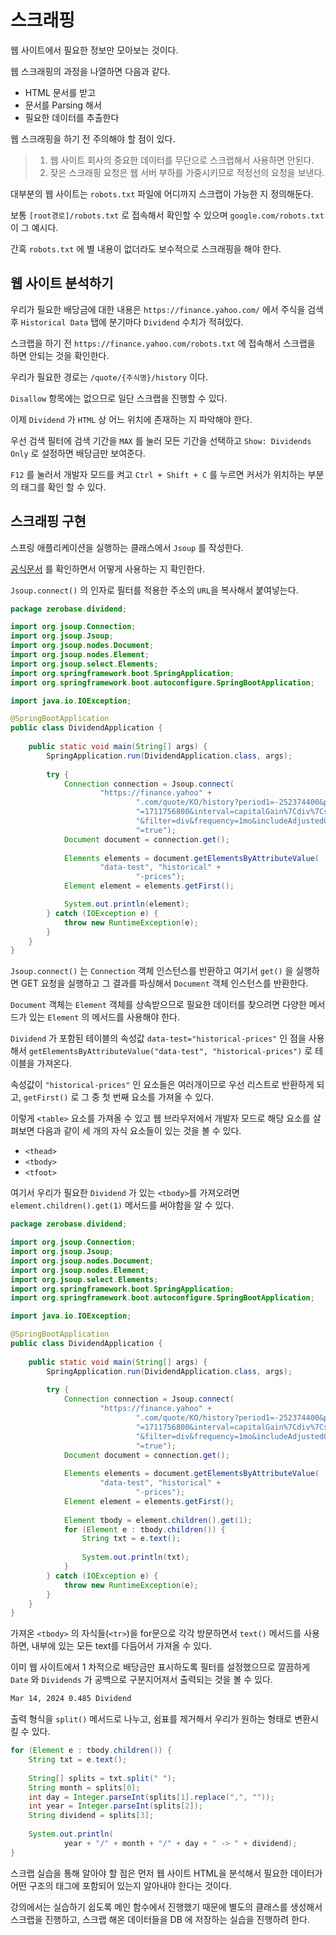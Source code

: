 # 스크래핑
웹 사이트에서 필요한 정보만 모아보는 것이다.

웹 스크래핑의 과정을 나열하면 다음과 같다.

- HTML 문서를 받고
- 문서를 Parsing 해서
- 필요한 데이터를 추출한다

웹 스크래핑을 하기 전 주의해야 할 점이 있다.

> 1. 웹 사이트 회사의 중요한 데이터를 무단으로 스크랩해서 사용하면 안된다.<br/>
> 2. 잦은 스크래핑 요청은 웹 서버 부하를 가중시키므로 적정선의 요청을 보낸다.

대부분의 웹 사이트는 `robots.txt` 파일에 어디까지 스크랩이 가능한 지 정의해둔다.

보통 `[root경로]/robots.txt` 로 접속해서 확인할 수 있으며 `google.com/robots.txt` 이 그 예시다.

간혹 `robots.txt` 에 별 내용이 없더라도 보수적으로 스크래핑을 해야 한다.

## 웹 사이트 분석하기
우리가 필요한 배당금에 대한 내용은 `https://finance.yahoo.com/` 에서 주식을 검색 후 `Historical Data` 탭에 분기마다 `Dividend` 수치가 적혀있다.

스크랩을 하기 전 `https://finance.yahoo.com/robots.txt` 에 접속해서 스크랩을 하면 안되는 것을 확인한다.

우리가 필요한 경로는 `/quote/{주식명}/history` 이다.

`Disallow` 항목에는 없으므로 일단 스크랩을 진행할 수 있다.

이제 `Dividend` 가 `HTML` 상 어느 위치에 존재하는 지 파악해야 한다.

우선 검색 필터에 검색 기간을 `MAX` 를 눌러 모든 기간을 선택하고 `Show: Dividends Only` 로 설정하면 배당금만 보여준다.

`F12` 를 눌러서 개발자 모드를 켜고 `Ctrl + Shift + C` 를 누르면 커서가 위치하는 부분의 태그를 확인 할 수 있다.

## 스크래핑 구현
스프링 애플리케이션을 실행하는 클래스에서 `Jsoup` 를 작성한다.

[공식문서](https://jsoup.org/apidocs/org/jsoup/Jsoup.html) 를 확인하면서 어떻게 사용하는 지 확인한다.

`Jsoup.connect()` 의 인자로 필터를 적용한 주소의 `URL`을 복사해서 붙여넣는다.
```java
package zerobase.dividend;

import org.jsoup.Connection;
import org.jsoup.Jsoup;
import org.jsoup.nodes.Document;
import org.jsoup.nodes.Element;
import org.jsoup.select.Elements;
import org.springframework.boot.SpringApplication;
import org.springframework.boot.autoconfigure.SpringBootApplication;

import java.io.IOException;

@SpringBootApplication
public class DividendApplication {
    
    public static void main(String[] args) {
        SpringApplication.run(DividendApplication.class, args);
        
        try {
            Connection connection = Jsoup.connect(
                    "https://finance.yahoo" +
                            ".com/quote/KO/history?period1=-252374400&period2" +
                            "=1711756800&interval=capitalGain%7Cdiv%7Csplit" +
                            "&filter=div&frequency=1mo&includeAdjustedClose" +
                            "=true");
            Document document = connection.get();
            
            Elements elements = document.getElementsByAttributeValue(
                    "data-test", "historical" +
                            "-prices");
            Element element = elements.getFirst();

            System.out.println(element);
        } catch (IOException e) {
            throw new RuntimeException(e);
        }
    }
}
```

`Jsoup.connect()` 는 `Connection` 객체 인스턴스를 반환하고 여기서 `get()` 을 실행하면 GET 요청을 실행하고 그 결과를 파싱해서 `Document` 객체 인스턴스를 반환한다.

`Document` 객체는 `Element` 객체를 상속받으므로 필요한 데이터를 찾으려면 다양한 메서드가 있는 `Element` 의 메서드를 사용해야 한다.

`Dividend` 가 포함된 테이블의 속성값 `data-test="historical-prices"` 인 점을 사용해서 `getElementsByAttributeValue("data-test", "historical-prices")` 로 테이블을 가져온다.

속성값이 `"historical-prices"` 인 요소들은 여러개이므로 우선 리스트로 반환하게 되고, `getFirst()` 로 그 중 첫 번째 요소를 가져올 수 있다.

이렇게 `<table>` 요소를 가져올 수 있고 웹 브라우저에서 개발자 모드로 해당 요소를 살펴보면 다음과 같이 세 개의 자식 요소들이 있는 것을 볼 수 있다.

- `<thead>`
- `<tbody>`
- `<tfoot>`

여기서 우리가 필요한 `Dividend` 가 있는 `<tbody>`를 가져오려면 `element.children().get(1)` 메서드를 써야함을 알 수 있다.

```java
package zerobase.dividend;

import org.jsoup.Connection;
import org.jsoup.Jsoup;
import org.jsoup.nodes.Document;
import org.jsoup.nodes.Element;
import org.jsoup.select.Elements;
import org.springframework.boot.SpringApplication;
import org.springframework.boot.autoconfigure.SpringBootApplication;

import java.io.IOException;

@SpringBootApplication
public class DividendApplication {
    
    public static void main(String[] args) {
        SpringApplication.run(DividendApplication.class, args);
        
        try {
            Connection connection = Jsoup.connect(
                    "https://finance.yahoo" +
                            ".com/quote/KO/history?period1=-252374400&period2" +
                            "=1711756800&interval=capitalGain%7Cdiv%7Csplit" +
                            "&filter=div&frequency=1mo&includeAdjustedClose" +
                            "=true");
            Document document = connection.get();
            
            Elements elements = document.getElementsByAttributeValue(
                    "data-test", "historical" +
                            "-prices");
            Element element = elements.getFirst();
            
            Element tbody = element.children().get(1);
            for (Element e : tbody.children()) {
                String txt = e.text();
                
                System.out.println(txt);
            }
        } catch (IOException e) {
            throw new RuntimeException(e);
        }
    }
}
```

가져온 `<tbody>` 의 자식들(`<tr>`)을 for문으로 각각 방문하면서 `text()` 메서드를 사용하면, 내부에 있는 모든 text를 다듬어서 가져올 수 있다.

이미 웹 사이트에서 1 차적으로 배당금만 표시하도록 필터를 설정했으므로 깔끔하게 `Date` 와 `Dividends` 가 공백으로 구분지어져서 출력되는 것을 볼 수 있다.
```txt
Mar 14, 2024 0.485 Dividend
```

출력 형식을 `split()` 메서드로 나누고, 쉼표를 제거해서 우리가 원하는 형태로 변환시킬 수 있다.

```java
for (Element e : tbody.children()) {
    String txt = e.text();
    
    String[] splits = txt.split(" ");
    String month = splits[0];
    int day = Integer.parseInt(splits[1].replace(",", ""));
    int year = Integer.parseInt(splits[2]);
    String dividend = splits[3];
    
    System.out.println(
            year + "/" + month + "/" + day + " -> " + dividend);
}
```

스크랩 실습을 통해 알아야 할 점은 먼저 웹 사이트 HTML을 분석해서 필요한 데이터가 어떤 구조의 태그에 포함되어 있는지 알아내야 한다는 것이다.

강의에서는 실습하기 쉽도록 메인 함수에서 진행했기 때문에 별도의 클래스를 생성해서 스크랩을 진행하고, 스크랩 해온 데이터들을 DB 에 저장하는 실습을 진행하려 한다.
